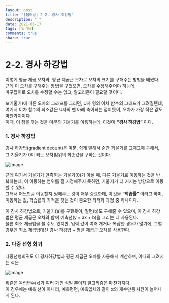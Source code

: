 ```yaml
---
layout: post
title: "[딥러닝] 2-2. 경사 하강법"
description: " "
date: 2021-06-17
tags: [딥러닝]
comments: true
share: true
---
```



# 2-2. 경사 하강법

이렇게 평균 제곱 오차와, 평균 제곱근 오차로 오차의 크기를 구해주는 방법을 배웠다. 근데 이 오차를 구해주는 방법을 구했으면, 오차를 수정해주어야 하는데,   
마구잡이로 오차를 수정할 수는 없고, 알고리즘이 필요할 것이다.

a(기울기)에 따른 오차의 그래프를 그리면, U자 형의 이차 함수의 그래프가 그려질텐데, 여기서 이차 함수의 최소값은 U자의 맨 아래 축이되는 점이듯이, 오차가 가장 작은 값도 마찬가지이다.  
이때, 이 점을 찾는 것을 미분의 기울기를 이용하는데, 이것이 **“경사 하강법”** 이다.

### 1. 경사 하강법

경사 하강법(gradient decent)은 미분, 쉽게 말해서 순간 기울기를 그때그때 구해서, 그 기울기가 0이 되는 오차범위의 최솟값을 구하는 것이다. 

![image](https://user-images.githubusercontent.com/48408417/86512564-47331000-be3e-11ea-8b23-a37aaec5f384.png)


근데 여기서 기울기가 만족하는 기울기(0)가 아닐 때, 다른 기울기로 이동하는 것을 반복하는데, 이 이동하는 범위를 잘 지정해주지 못하면, 기울기가 더 커지는 방향으로 이동할 수 있다.    
그래서 어느만큼 이동할지 정해주는 것이 매우 중요한데, 이것을 **“학습률”** 이라고 하며, 이동하는 값, 학습률의 최적을 찾는 것이 중요한 최적화 과정 중 하나이다.

이 경사 하강법으로, 기울기(a)를 구했듯이, 절편(b)도 구해줄 수 있으며,
이 경사 하강법은 평균 제곱근 오차와 함께 예측선(y = ax + b)을 그리는 데 사용된다.  
물론 최소 제곱법을 쓸 수도 있지만, 입력 값이 여러 개거나 복잡한 경우가 많기에, 그럴 경우엔 최소 제곱법대신 경사 하강법 + 평균 제곱근 오차를 사용한다.

### 2. 다중 선형 회귀

다중선형회귀도 이 경사하강법과 평균 제곱근 오차를 사용해서 계산하며, 이때의 그려지는 식은

![image](https://user-images.githubusercontent.com/48408417/86512596-75185480-be3e-11ea-9f9a-eb9942269a5f.png)

위같은 독립변수(x)가 여러 개인 식일 뿐이지 알고리즘은 마찬가지다.  
이 경우에는 예측 선이 아니라, 예측평면, 예측입체와 같이 x의 개수만큼 차원이 늘어나게 된다.